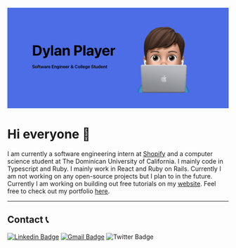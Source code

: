 ![Dylan Player Header](./images/Header.png)

# Hi everyone 👋

I am currently a software engineering intern at [Shopify](https://shopify.com) and a computer science student at The Dominican University of California. I mainly code in Typescript and Ruby. I mainly work in React and Ruby on Rails. Currently I am not working on any open-source projects but I plan to in the future. Currently I am working on building out free tutorials on my [website](https://dylanplayer.com/tutorials). Feel free to check out my portfolio [here](https://dylanplayer.com).

---
## Contact 📞
[![Linkedin Badge](https://img.shields.io/badge/-DylanPlayer-blue?style=flat-square&logo=Linkedin&logoColor=white&link=https://www.linkedin.com/in/dylan-player/)](https://www.linkedin.com/in/dylan-player/) 
[![Gmail Badge](https://img.shields.io/badge/-dylan@dylanplayer.com-d14836?style=flat-square&logo=Gmail&logoColor=white&link=mailto:dylan@dylanplayer.com)](mailto:dylan@dylanplayer.com)
![Twitter Badge](https://img.shields.io/badge/dylanplayer-blue?style=flat-square&logo=Twitter&logoColor=white&link=mailto:dylan@dylanplayer.com)
